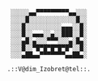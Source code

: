 
                                                ░░░░░▄▄▀▀▀▀▀▀▀▀▀▄▄░░░
                                                ░░░░█░░░░░░░░░░░░░█░░
                                                ░░░█░░░░░░░░░░▄▄▄░░█░
                                                ░░░█░░▄▄▄░░▄░░███░░█░
                                                ░░░▄█░▄░░░▀▀▀░░░▄░█▄░
                                                ░░░█░░▀█▀█▀█▀█▀█▀░░█░
                                                ░░░▄██▄▄▀▀▀▀▀▀▀▄▄██▄░

                                               .::V@dim_Izobret@tel::.